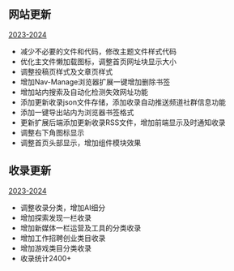 ## 网站更新

<u>2023-2024</u>

- 减少不必要的文件和代码，修改主题文件样式代码
- 优化主文件懒加载图标，调整首页网址块显示大小
- 调整投稿页样式及文章页样式
- 增加Nav-Manage浏览器扩展一键增加删除书签
- 增加站内搜索及自动化检测失效网址功能
- 添加更新收录json文件存储，添加收录自动推送频道社群信息功能
- 添加一键导出站内为浏览器书签格式
- 更新扩展后端添加更新收录RSS文件，增加前端显示及时通知收录
- 调整右下角图标显示
- 调整首页头部显示，增加组件模块效果

## 收录更新

<u>2023-2024</u>

- 调整收录分类，增加AI细分
- 增加探索发现一栏收录
- 增加新媒体一栏运营及工具的分类收录
- 增加工作招聘创业类目收录
- 增加游戏类目分类收录
- 收录统计2400+
